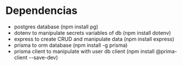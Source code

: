 
<h1>Dependencias</h1>
<ul>
  <li>postgres database (npm install pg)</li>
  <li>dotenv to manipulate secrets variables of db (npm install dotenv)</li>
  <li>express to create CRUD and manipulate data (npm install express)</li>
  <li>prisma to orm database (npm install -g prisma)</li>
  <li>prisma client to manipulate with user db client (npm install @prima-client --save-dev)</li>
</ul>

